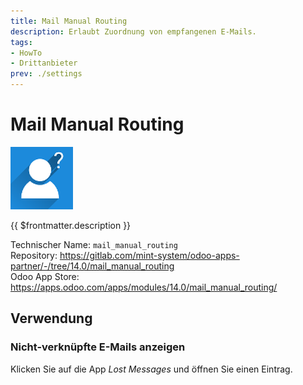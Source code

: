 ```yaml
---
title: Mail Manual Routing
description: Erlaubt Zuordnung von empfangenen E-Mails.
tags:
- HowTo
- Drittanbieter
prev: ./settings
---
```

# Mail Manual Routing
![](assets/odoo_icon_mail_manual_routing.png)

{{ $frontmatter.description }}

Technischer Name: `mail_manual_routing`\
Repository: <https://gitlab.com/mint-system/odoo-apps-partner/-/tree/14.0/mail_manual_routing>\
Odoo App Store: <https://apps.odoo.com/apps/modules/14.0/mail_manual_routing/>

## Verwendung

### Nicht-verknüpfte E-Mails anzeigen

Klicken Sie auf die App *Lost Messages* und öffnen Sie einen Eintrag.
